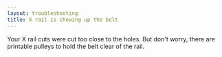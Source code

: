 ```yaml
---
layout: troubleshooting
title: X rail is chewing up the belt
---
```


Your X rail cuts were cut too close to the holes. But don't worry, there are printable pulleys to hold the belt clear of
the rail.